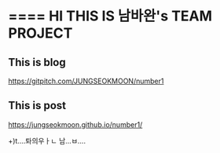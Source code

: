 ====
HI THIS IS 남바완's TEAM PROJECT
=====

This is blog
------
https://gitpitch.com/JUNGSEOKMOON/number1

This is post
-------
https://jungseokmoon.github.io/number1/



+)t....톼의우ㅏㄴ 남...ㅂ....
